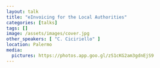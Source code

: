 ```yaml
---
layout: talk
title: "eInvoicing for the Local Authorities"
categories: [talks]
tags: []
image: /assets/images/cover.jpg
other_speakers: [ "C. Ciciriello" ]
location: Palermo
media:
  pictures: https://photos.app.goo.gl/zS1cKG2am3gdnEjS9
---
```

